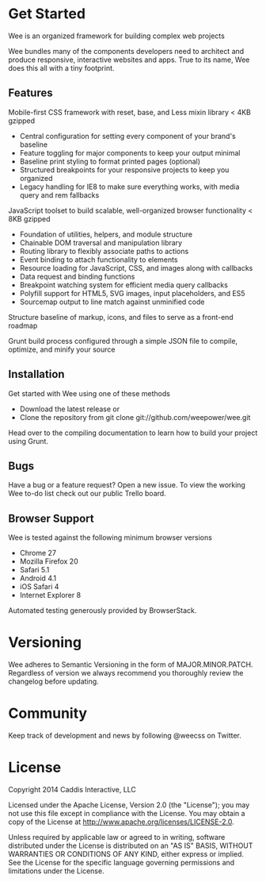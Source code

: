 # Get Started

Wee is an organized framework for building complex web projects

Wee bundles many of the components developers need to architect and produce responsive, interactive websites and apps. True to its name, Wee does this all with a tiny footprint.

## Features

Mobile-first CSS framework with reset, base, and Less mixin library < 4KB gzipped

- Central configuration for setting every component of your brand's baseline
- Feature toggling for major components to keep your output minimal
- Baseline print styling to format printed pages (optional)
- Structured breakpoints for your responsive projects to keep you organized
- Legacy handling for IE8 to make sure everything works, with media query and rem fallbacks

JavaScript toolset to build scalable, well-organized browser functionality < 8KB gzipped

- Foundation of utilities, helpers, and module structure
- Chainable DOM traversal and manipulation library
- Routing library to flexibly associate paths to actions
- Event binding to attach functionality to elements
- Resource loading for JavaScript, CSS, and images along with callbacks
- Data request and binding functions
- Breakpoint watching system for efficient media query callbacks
- Polyfill support for HTML5, SVG images, input placeholders, and ES5
- Sourcemap output to line match against unminified code

Structure baseline of markup, icons, and files to serve as a front-end roadmap

Grunt build process configured through a simple JSON file to compile, optimize, and minify your source

## Installation

Get started with Wee using one of these methods

- Download the latest release or
- Clone the repository from git clone git://github.com/weepower/wee.git

Head over to the compiling documentation to learn how to build your project using Grunt.

## Bugs

Have a bug or a feature request? Open a new issue.
To view the working Wee to-do list check out our public Trello board.

## Browser Support

Wee is tested against the following minimum browser versions

- Chrome 27
- Mozilla Firefox 20
- Safari 5.1
- Android 4.1
- iOS Safari 4
- Internet Explorer 8

Automated testing generously provided by BrowserStack.

# Versioning

Wee adheres to Semantic Versioning in the form of MAJOR.MINOR.PATCH. Regardless of version we always recommend you thoroughly review the changelog before updating.

# Community

Keep track of development and news by following @weecss on Twitter.

# License

Copyright 2014 Caddis Interactive, LLC

Licensed under the Apache License, Version 2.0 (the "License"); you may not use this file except in compliance with the License. You may obtain a copy of the License at http://www.apache.org/licenses/LICENSE-2.0.

Unless required by applicable law or agreed to in writing, software distributed under the License is distributed on an "AS IS" BASIS, WITHOUT WARRANTIES OR CONDITIONS OF ANY KIND, either express or implied. See the License for the specific language governing permissions and limitations under the License.